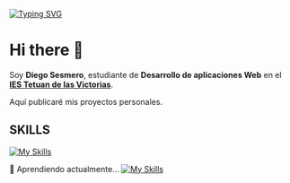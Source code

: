 [![Typing SVG](https://readme-typing-svg.demolab.com?font=Fira+Code&duration=3000&pause=1&width=435&lines=Diego+Sesmero;Desarrollador+de+Aplicaciones+Web)](https://git.io/typing-svg)

# Hi there 👋

Soy **Diego Sesmero**, estudiante de **Desarrollo de aplicaciones Web** en el [**IES Tetuan de las Victorias**](https://www.iestetuan.es/cmsj/).

Aquí publicaré mis proyectos personales.  

  

## SKILLS

[![My Skills](https://skillicons.dev/icons?i=html,css,java,aws,git,github)](https://skillicons.dev)

🌱 Aprendiendo actualmente...
[![My Skills](https://skillicons.dev/icons?i=js,bootstrap,php)](https://skillicons.dev)






<!--
## 
**sesmerov/sesmerov** is a ✨ _special_ ✨ repository because its `README.md` (this file) appears on your GitHub profile.

Here are some ideas to get you started:

- 🔭 I’m currently working on ...
- 🌱 I’m currently learning ...
- 👯 I’m looking to collaborate on ...
- 🤔 I’m looking for help with ...
- 💬 Ask me about ...
- 📫 How to reach me: ...
- 😄 Pronouns: ...
- ⚡ Fun fact: ...
[![GitHub Streak](https://streak-stats.demolab.com/?user=sesmerov)](https://git.io/streak-stats)
-->
